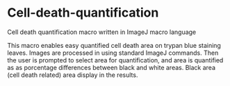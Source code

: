 # Cell-death-quantification

Cell death quantification macro written in ImageJ macro language

This macro enables easy quantified cell death area on trypan blue staining leaves. Images are processed in using standard ImageJ commands. 
Then the user is prompted to select area for quantification, and area is quantified as as porcentage differences between black and white areas.
Black area (cell death related) area display in the results.
